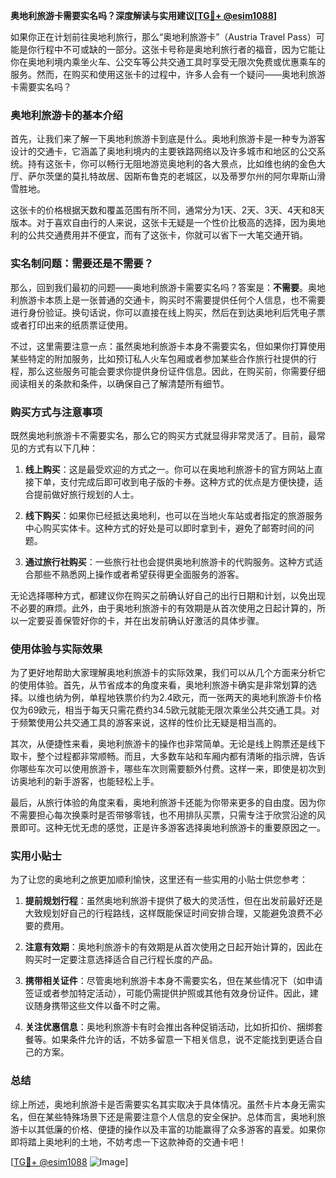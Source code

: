 **奥地利旅游卡需要实名吗？深度解读与实用建议[[TG💪+ @esim1088](https://t.me/s/esim1088)]**

如果你正在计划前往奥地利旅行，那么“奥地利旅游卡”（Austria Travel Pass）可能是你行程中不可或缺的一部分。这张卡号称是奥地利旅行者的福音，因为它能让你在奥地利境内乘坐火车、公交车等公共交通工具时享受无限次免费或优惠乘车的服务。然而，在购买和使用这张卡的过程中，许多人会有一个疑问——奥地利旅游卡需要实名吗？

### 奥地利旅游卡的基本介绍

首先，让我们来了解一下奥地利旅游卡到底是什么。奥地利旅游卡是一种专为游客设计的交通卡，它涵盖了奥地利境内的主要铁路网络以及许多城市和地区的公交系统。持有这张卡，你可以畅行无阻地游览奥地利的各大景点，比如维也纳的金色大厅、萨尔茨堡的莫扎特故居、因斯布鲁克的老城区，以及蒂罗尔州的阿尔卑斯山滑雪胜地。

这张卡的价格根据天数和覆盖范围有所不同，通常分为1天、2天、3天、4天和8天版本。对于喜欢自由行的人来说，这张卡无疑是一个性价比极高的选择，因为奥地利的公共交通费用并不便宜，而有了这张卡，你就可以省下一大笔交通开销。

### 实名制问题：需要还是不需要？

那么，回到我们最初的问题——奥地利旅游卡需要实名吗？答案是：**不需要**。奥地利旅游卡本质上是一张普通的交通卡，购买时不需要提供任何个人信息，也不需要进行身份验证。换句话说，你可以直接在线上购买，然后在到达奥地利后凭电子票或者打印出来的纸质票证使用。

不过，这里需要注意一点：虽然奥地利旅游卡本身不需要实名，但如果你打算使用某些特定的附加服务，比如预订私人火车包厢或者参加某些合作旅行社提供的行程，那么这些服务可能会要求你提供身份证件信息。因此，在购买前，你需要仔细阅读相关的条款和条件，以确保自己了解清楚所有细节。

### 购买方式与注意事项

既然奥地利旅游卡不需要实名，那么它的购买方式就显得非常灵活了。目前，最常见的方式有以下几种：

1. **线上购买**：这是最受欢迎的方式之一。你可以在奥地利旅游卡的官方网站上直接下单，支付完成后即可收到电子版的卡券。这种方式的优点是方便快捷，适合提前做好旅行规划的人士。

2. **线下购买**：如果你已经抵达奥地利，也可以在当地火车站或者指定的旅游服务中心购买实体卡。这种方式的好处是可以即时拿到卡，避免了邮寄时间的问题。

3. **通过旅行社购买**：一些旅行社也会提供奥地利旅游卡的代购服务。这种方式适合那些不熟悉网上操作或者希望获得更全面服务的游客。

无论选择哪种方式，都建议你在购买之前确认好自己的出行日期和计划，以免出现不必要的麻烦。此外，由于奥地利旅游卡的有效期是从首次使用之日起计算的，所以一定要妥善保管好你的卡，并在出发前确认好激活的具体步骤。

### 使用体验与实际效果

为了更好地帮助大家理解奥地利旅游卡的实际效果，我们可以从几个方面来分析它的使用体验。首先，从节省成本的角度来看，奥地利旅游卡确实是非常划算的选择。以维也纳为例，单程地铁票价约为2.4欧元，而一张两天的奥地利旅游卡价格仅为69欧元，相当于每天只需花费约34.5欧元就能无限次乘坐公共交通工具。对于频繁使用公共交通工具的游客来说，这样的性价比无疑是相当高的。

其次，从便捷性来看，奥地利旅游卡的操作也非常简单。无论是线上购票还是线下取卡，整个过程都非常顺畅。而且，大多数车站和车厢内都有清晰的指示牌，告诉你哪些车次可以使用旅游卡，哪些车次则需要额外付费。这样一来，即使是初次到访奥地利的新手游客，也能轻松上手。

最后，从旅行体验的角度来看，奥地利旅游卡还能为你带来更多的自由度。因为你不需要担心每次换乘时是否带够零钱，也不用排队买票，只需专注于欣赏沿途的风景即可。这种无忧无虑的感觉，正是许多游客选择奥地利旅游卡的重要原因之一。

### 实用小贴士

为了让您的奥地利之旅更加顺利愉快，这里还有一些实用的小贴士供您参考：

1. **提前规划行程**：虽然奥地利旅游卡提供了极大的灵活性，但在出发前最好还是大致规划好自己的行程路线，这样既能保证时间安排合理，又能避免浪费不必要的费用。

2. **注意有效期**：奥地利旅游卡的有效期是从首次使用之日起开始计算的，因此在购买时一定要注意选择适合自己行程长度的产品。

3. **携带相关证件**：尽管奥地利旅游卡本身不需要实名，但在某些情况下（如申请签证或者参加特定活动），可能仍需提供护照或其他有效身份证件。因此，建议随身携带这些文件以备不时之需。

4. **关注优惠信息**：奥地利旅游卡有时会推出各种促销活动，比如折扣价、捆绑套餐等。如果条件允许的话，不妨多留意一下相关信息，说不定能找到更适合自己的方案。

### 总结

综上所述，奥地利旅游卡是否需要实名其实取决于具体情况。虽然卡片本身无需实名，但在某些特殊场景下还是需要注意个人信息的安全保护。总体而言，奥地利旅游卡以其低廉的价格、便捷的操作以及丰富的功能赢得了众多游客的喜爱。如果你即将踏上奥地利的土地，不妨考虑一下这款神奇的交通卡吧！

[[TG💪+ @esim1088](https://t.me/s/esim1088) ![Image](https://i.postimg.cc/4NQfJmqS/Snipaste-2025-05-13-00-14-12.png)]